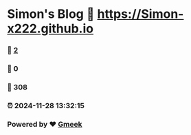 # Simon's Blog :link: https://Simon-x222.github.io 
### :page_facing_up: [2](https://Simon-x222.github.io/tag.html) 
### :speech_balloon: 0 
### :hibiscus: 308 
### :alarm_clock: 2024-11-28 13:32:15 
### Powered by :heart: [Gmeek](https://github.com/Meekdai/Gmeek)
